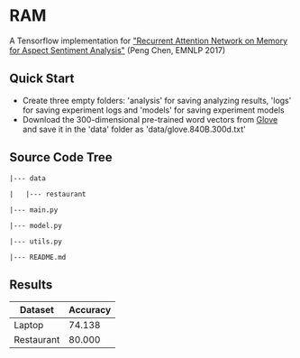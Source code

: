 # RAM

A Tensorflow implementation for ["Recurrent Attention Network on Memory for Aspect Sentiment Analysis"](http://www.aclweb.org/anthology/D17-1047) (Peng Chen, EMNLP 2017)

## Quick Start

- Create three empty folders: 'analysis' for saving analyzing results, 'logs' for saving experiment logs and 'models' for saving experiment models 
- Download the 300-dimensional pre-trained word vectors from [Glove](https://nlp.stanford.edu/projects/glove/) and save it in the 'data' folder as 'data/glove.840B.300d.txt'

## Source Code Tree

```
|--- data

|	|--- restaurant

|--- main.py

|--- model.py

|--- utils.py

|--- README.md
```

## Results

| Dataset    | Accuracy |
| ---------- | -------- |
| Laptop     | 74.138   |
| Restaurant | 80.000   |
